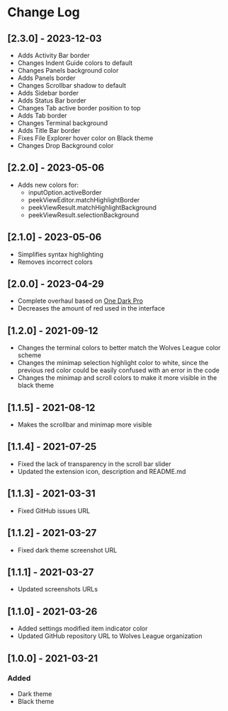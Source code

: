 # Change Log

## [2.3.0] - 2023-12-03

- Adds Activity Bar border
- Changes Indent Guide colors to default
- Changes Panels background color
- Adds Panels border
- Changes Scrollbar shadow to default
- Adds Sidebar border
- Adds Status Bar border
- Changes Tab active border position to top
- Adds Tab border
- Changes Terminal background
- Adds Title Bar border
- Fixes File Explorer hover color on Black theme
- Changes Drop Background color

## [2.2.0] - 2023-05-06

- Adds new colors for:
  - inputOption.activeBorder
  - peekViewEditor.matchHighlightBorder
  - peekViewResult.matchHighlightBackground
  - peekViewResult.selectionBackground

## [2.1.0] - 2023-05-06

- Simplifies syntax highlighting
- Removes incorrect colors

## [2.0.0] - 2023-04-29

- Complete overhaul based on [One Dark Pro](https://marketplace.visualstudio.com/items?itemName=zhuangtongfa.Material-theme)
- Decreases the amount of red used in the interface

## [1.2.0] - 2021-09-12

- Changes the terminal colors to better match the Wolves League color scheme
- Changes the minimap selection highlight color to white, since the previous red color could be easily confused with an error in the code
- Changes the minimap and scroll colors to make it more visible in the black theme

## [1.1.5] - 2021-08-12

- Makes the scrollbar and minimap more visible

## [1.1.4] - 2021-07-25

- Fixed the lack of transparency in the scroll bar slider
- Updated the extension icon, description and README.md

## [1.1.3] - 2021-03-31

- Fixed GitHub issues URL

## [1.1.2] - 2021-03-27

- Fixed dark theme screenshot URL

## [1.1.1] - 2021-03-27

- Updated screenshots URLs

## [1.1.0] - 2021-03-26

- Added settings modified item indicator color
- Updated GitHub repository URL to Wolves League organization

## [1.0.0] - 2021-03-21

### Added

- Dark theme
- Black theme
